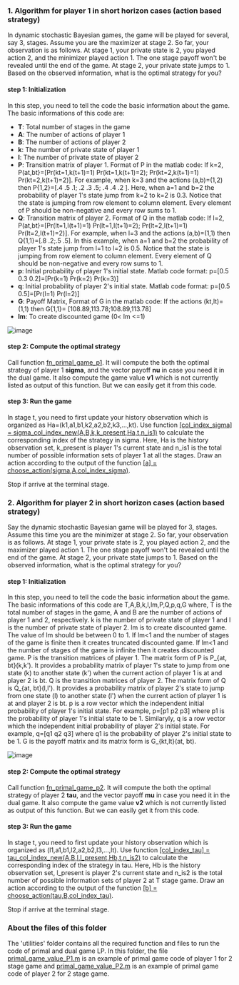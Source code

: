 ### 1. Algorithm for player 1 in short horizon cases (action based strategy)
In dynamic stochastic Bayesian games, the game will be played for several, say 3, stages. Assume you are the maximizer at stage 2. So far, your observation is as follows. At stage 1, your private state is 2, you played action 2, and the minimizer played action 1. The one stage payoff won't be revealed until the end of the game. At stage 2, your private state jumps to 1. Based on the observed information, what is the optimal strategy for you? 

#### step 1: Initialization
In this step, you need to tell the code the basic information about the game. The basic informations of this code are:

- **T**: Total number of stages in the game
- **A**: The number of actions of player 1
- **B**: The number of actions of player 2
- **k**: The number of private state of player 1
- **l**: The number of private state of player 2
- **P**: Transition matrix of player 1. Format of P in the matlab code: If k=2, P(at,bt}=[Pr(kt=1,k(t+1)=1) Pr(kt=1,k(t+1)=2); Pr(kt=2,k(t+1)=1) Pr(kt=2,k(t+1)=2)]. For example, when k=3 and the actions (a,b)=(1,2) then P{1,2}=[.4 .5 .1; .2 .3 .5; .4 .4 .2 ]. Here, when a=1 and b=2 the probability of player 1's state jump from k=2 to k=2 is 0.3. Notice that the state is jumping from row element to column element. Every element of P should be non-negative and every row sums to 1.
- **Q**: Transition matrix of player 2. Format of Q in the matlab code: If l=2, P(at,bt}=[Pr(lt=1,l(t+1)=1) Pr(lt=1,l(t+1)=2); Pr(lt=2,l(t+1)=1) Pr(lt=2,l(t+1)=2)]. For example, when l=3 and the actions (a,b)=(1,1) then Q{1,1}=[.8 .2;.5 .5]. In this example, when a=1 and b=2 the probability of player 1's state jump from l=1 to l=2 is 0.5. Notice that the state is jumping from row element to column element. Every element of Q should be non-negative and every row sums to 1.
- **p**: Initial probability of player 1's initial state. Matlab code format: p=[0.5 0.3 0.2]=[Pr(k=1) Pr(k=2) Pr(k=3)]
- **q**: Initial probability of player 2's initial state. Matlab code format: p=[0.5 0.5]=[Pr(l=1) Pr(l=2)]
- **G**: Payoff Matrix, Format of G in the matlab code: If the actions (kt,lt)=(1,1) then G{1,1}= [108.89,113.78;108.89,113.78]
- **lm**: To create discounted game (0< lm <=1)

![image](https://user-images.githubusercontent.com/62413691/115858717-4be0a900-a3fd-11eb-95b0-c24b3321a0b0.png)


#### step 2: Compute the optimal strategy
Call function [fn_primal_game_p1](https://github.com/Nabiha-Nasir/stochastic-Bayesian-games/blob/49a371d2ff1eaafb2a0d65639e2f9a2c53a3e804/action%20based%20strategy%20for%20short%20horizon%20cases/utilities/fn_primal_game_p1.m). It will compute the both the optimal strategy of player 1 **sigma**, and the vector payoff **nu** in case you need it in the dual game. It also compute the game value **v1** which is not currently listed as output of this function. But we can easily get it from this code. 

#### step 3: Run the game
In stage t, you need to first update your history observation which is organized as Ha=(k1,a1,b1,k2,a2,b2,k3,...,kt). Use function [[col_index_sigma] = sigma_col_index_new(A,B,k,k_present,Ha,t,n_is1)](https://github.com/Nabiha-Nasir/stochastic-Bayesian-games/blob/a1c51a816e9903844695c55a53fcdca4f7d04212/action%20based%20strategy%20for%20short%20horizon%20cases/utilities/sigma_col_index_new.m) to calculate the corresponding index of the strategy in sigma. Here, Ha is the history observation set, k_present is player 1's current state and n_is1 is the total number of possible information sets of player 1 at all the stages. Draw an action according to the output of the function [[a] = choose_action(sigma,A,col_index_sigma)](https://github.com/Nabiha-Nasir/stochastic-Bayesian-games/blob/a1c51a816e9903844695c55a53fcdca4f7d04212/action%20based%20strategy%20for%20short%20horizon%20cases/utilities/choose_action.m). 

Stop if arrive at the terminal stage.

### 2. Algorithm for player 2 in short horizon cases (action based strategy)
Say the dynamic stochastic Bayesian game will be played for 3, stages. Assume this time you are the minimizer at stage 2. So far, your observation is as follows. At stage 1, your private state is 2, you played action 2, and the maximizer played action 1. The one stage payoff won't be revealed until the end of the game. At stage 2, your private state jumps to 1. Based on the observed information, what is the optimal strategy for you? 

#### step 1: Initialization
In this step, you need to tell the code the basic information about the game. The basic informations of this code are T,A,B,k,l,lm,P,Q,p,q,G where, T is the total number of stages in the game, A and B are the number of actions of player 1 and 2, respectively. k is the number of private state of player 1 and l is the number of private state of player 2. lm is to create discounted game. The value of lm should be between 0 to 1. If lm<1 and the number of stages of the game is finite then it creates truncated discounted game. If lm<1 and the number of stages of the game is infinite then it creates discounted game. P is the transition matrices of player 1. The matrix form of P is P_{at, bt}(k,k'). It provides a probability matrix of player 1's state to jump from one state (k) to another state (k') when the current action of player 1 is at and player 2 is bt. Q is the transition matrices of player 2. The matrix form of Q is Q_{at, bt}(l,l'). It provides a probability matrix of player 2's state to jump from one state (l) to another state (l') when the current action of player 1 is at and player 2 is bt. p is a row vector which the independent initial probability of player 1's initial state. For example, p=[p1 p2 p3] where p1 is the probability of player 1's initial state to be 1. Similaryly, q is a row vector which the independent initial probability of player 2's initial state. For example, q=[q1 q2 q3] where q1 is the probability of player 2's initial state to be 1. G is the payoff matrix and its matrix form is G_{kt,lt}(at, bt).

![image](https://user-images.githubusercontent.com/62413691/115548983-19587400-a276-11eb-98c5-3263fa29b59d.png)

#### step 2: Compute the optimal strategy
Call function [fn_primal_game_p2](https://github.com/Nabiha-Nasir/stochastic-Bayesian-games/blob/a9a28d929bcdb1207fca66a0efc540856395ae02/action%20based%20strategy%20for%20short%20horizon%20cases/utilities/fn_primal_game_p2.m). It will compute the both the optimal strategy of player 2 **tau**, and the vector payoff **mu** in case you need it in the dual game. It also compute the game value **v2** which is not currently listed as output of this function. But we can easily get it from this code. 

#### step 3: Run the game
In stage t, you need to first update your history observation which is organized as (l1,a1,b1,l2,a2,b2,l3,...,lt). Use function [[col_index_tau] = tau_col_index_new(A,B,l,l_present,Hb,t,n_is2)](https://github.com/Nabiha-Nasir/stochastic-Bayesian-games/blob/6d9824b736e3b536b060ccd5e69b15fb642d8b8a/action%20based%20strategy%20for%20short%20horizon%20cases/utilities/tau_col_index_new.m) to calculate the corresponding index of the strategy in tau. Here, Hb is the history observation set, l_present is player 2's current state and n_is2 is the total number of possible information sets of player 2 at T stage game. Draw an action according to the output of the function [[b] = choose_action(tau,B,col_index_tau)](https://github.com/Nabiha-Nasir/stochastic-Bayesian-games/blob/a1c51a816e9903844695c55a53fcdca4f7d04212/action%20based%20strategy%20for%20short%20horizon%20cases/utilities/choose_action.m). 

Stop if arrive at the terminal stage.

### About the files of this folder
The 'utilities' folder contains all the required function and files to run the code of primal and dual game LP. In this folder, the file [primal_game_value_P1.m](https://github.com/Nabiha-Nasir/stochastic-Bayesian-games/blob/1cf81b156f5a87a0a6dfd91e303fd4a893732577/action%20based%20strategy%20for%20short%20horizon%20cases/primal_game_value_P1.m) is an example of primal game code of player 1 for 2 stage game and [primal_game_value_P2.m](https://github.com/Nabiha-Nasir/stochastic-Bayesian-games/blob/1cf81b156f5a87a0a6dfd91e303fd4a893732577/action%20based%20strategy%20for%20short%20horizon%20cases/primal_game_value_P2.m) is an example of primal game code of player 2 for 2 stage game.
